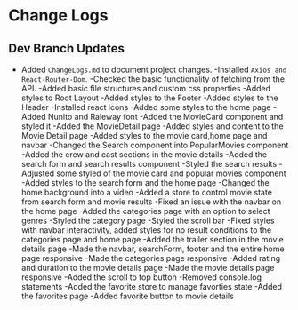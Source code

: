 # Change Logs

## Dev Branch Updates

- Added `ChangeLogs.md` to document project changes.
  -Installed `Axios and React-Router-Dom`.
  -Checked the basic functionality of fetching from the API.
  -Added basic file structures and custom css properties
  -Added styles to Root Layout
  -Added styles to the Footer
  -Added styles to the Header
  -Installed react icons
  -Added some styles to the home page
  -Added Nunito and Raleway font
  -Added the MovieCard component and styled it
  -Added the MovieDetail page
  -Added styles and content to the Movie Detail page
  -Added styles to the movie card,home page and navbar
  -Changed the Search component into PopularMovies component
  -Added the crew and cast sections in the movie details
  -Added the search form and search results component
  -Styled the search results
  -Adjusted some styled of the movie card and popular movies component
  -Added styles to the search form and the home page
  -Changed the home background into a video
  -Added a store to control movie state from search form and movie results
  -Fixed an issue with the navbar on the home page
  -Added the categories page with an option to select genres
  -Styled the category page
  -Styled the scroll bar
  -Fixed styles with navbar interactivity, added styles for no result conditions to the categories page and home page
  -Added the trailer section in the movie details page
  -Made the navbar, searchForm, footer and the entire home page responsive
  -Made the categories page responsive
  -Added rating and duration to the movie details page
  -Made the movie details page responsive
  -Added the scroll to top button
  -Removed console.log statements
  -Added the favorite store to manage favorties state
  -Added the favorites page
  -Added favorite button to movie details
